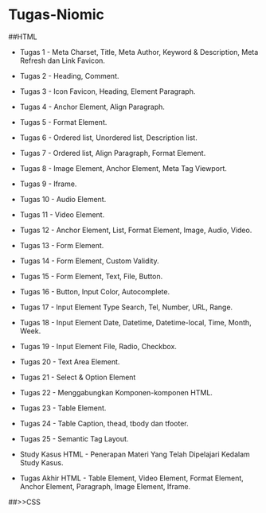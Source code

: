 # Tugas-Niomic

##HTML

- Tugas 1 - Meta Charset, Title, Meta Author, Keyword & Description, Meta Refresh dan Link Favicon.
- Tugas 2 - Heading, Comment.  
- Tugas 3 - Icon Favicon, Heading, Element Paragraph.
- Tugas 4 - Anchor Element, Align Paragraph.
- Tugas 5 - Format Element.

- Tugas 6 - Ordered list, Unordered list, Description list.
- Tugas 7 - Ordered list, Align Paragraph, Format Element.
- Tugas 8 - Image Element, Anchor Element, Meta Tag Viewport.
- Tugas 9 - Iframe.
- Tugas 10 - Audio Element.

- Tugas 11 - Video Element.
- Tugas 12 - Anchor Element, List, Format Element, Image, Audio, Video.
- Tugas 13 - Form Element.
- Tugas 14 - Form Element, Custom Validity.
- Tugas 15 - Form Element, Text, File, Button.

- Tugas 16 - Button, Input Color, Autocomplete.
- Tugas 17 - Input Element Type Search, Tel, Number, URL, Range.
- Tugas 18 - Input Element Date, Datetime, Datetime-local, Time, Month, Week.
- Tugas 19 - Input Element File, Radio, Checkbox.
- Tugas 20 - Text Area Element.

- Tugas 21 - Select & Option Element
- Tugas 22 - Menggabungkan Komponen-komponen HTML.
- Tugas 23 - Table Element.
- Tugas 24 - Table Caption, thead, tbody dan tfooter.
- Tugas 25 - Semantic Tag Layout.

- Study Kasus HTML - Penerapan Materi Yang Telah Dipelajari Kedalam Study Kasus.
- Tugas Akhir HTML - Table Element, Video Element, Format Element, Anchor Element, Paragraph, Image Element, Iframe.


##>>CSS
